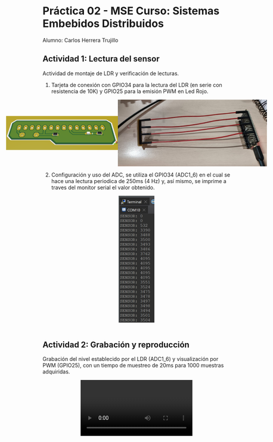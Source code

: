 Práctica 02 - MSE Curso: Sistemas Embebidos Distribuidos
====================

Alumno: Carlos Herrera Trujillo


## Actividad 1: Lectura del sensor

Actividad de montaje de LDR y verificación de lecturas.

1. Tarjeta de conexión con GPIO34 para la lectura del LDR (en serie con resistencia de 10K) y 
GPIO25 para la emisión PWM en Led Rojo.
 

<div style="display: flex; justify-content: center; align-items: center; ">
	<img src="./imgs/fig1.png" alt="Modelo 3D" width="300">
	<img src="./imgs/fig2.png" alt="CableadoHardware" width="400">
</div>

2. Configuración y uso del ADC, se utiliza el GPIO34 (ADC1_6) en el cual se hace una lectura 
periodica de 250ms (4 Hz) y, así mismo, se imprime a traves del monitor serial el valor obtenido.

<div style="display: flex; justify-content: center; align-items: center; ">
	<img src="./imgs/fig3.png" alt="MonitorSerie" height="340">
</div><br>


## Actividad 2: Grabación y reproducción

Grabación del nivel establecido por el LDR (ADC1_6) y visualización por PWM (GPIO25), con un tiempo
de muestreo de 20ms para 1000 muestras adquiridas.

<div style="text-align: center;">
  <video controls>
    <source src="./imgs/Actividad_02.mp4" type="video/mp4">
    Tu navegador no soporta la etiqueta de video.
  </video>
</div>